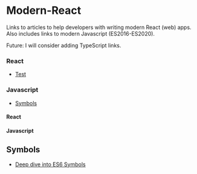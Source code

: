 # Modern-React
Links to articles to help developers with writing modern React (web) apps. Also includes links to modern Javascript (ES2016-ES2020).

Future: I will consider adding TypeScript links.

### React
* [Test](#test)

### Javascript
* [Symbols](#symbols)


#### React

#### Javascript

## Symbols
* [Deep dive into ES6 Symbols](https://everyday.codes/javascript/deep-dive-into-es6-symbols/)
